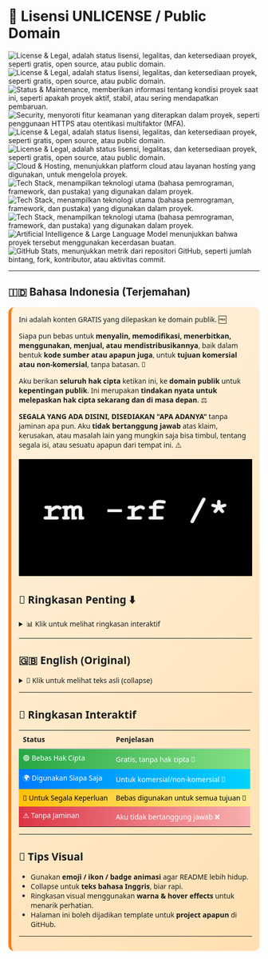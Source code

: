 [](https://frijal.github.io/index.html)

# 🌟 Lisensi UNLICENSE / Public Domain

![License & Legal, adalah status lisensi, legalitas, dan ketersediaan proyek, seperti gratis, open source, atau public domain.](https://img.shields.io/badge/License-Unlicense-blue?style=for-the-badge&logo=github&logoColor=white&animation=blink)
![License & Legal, adalah status lisensi, legalitas, dan ketersediaan proyek, seperti gratis, open source, atau public domain.](https://img.shields.io/badge/Free-100%25-brightgreen?style=for-the-badge&animation=glow)
![Status & Maintenance, memberikan informasi tentang kondisi proyek saat ini, seperti apakah proyek aktif, stabil, atau sering mendapatkan pembaruan.](https://img.shields.io/badge/Release-Continuous-orange?style=for-the-badge)
![Security, menyoroti fitur keamanan yang diterapkan dalam proyek, seperti penggunaan HTTPS atau otentikasi multifaktor (MFA).](https://img.shields.io/badge/HTTPS-Enabled-blue?style=for-the-badge)
![License & Legal, adalah status lisensi, legalitas, dan ketersediaan proyek, seperti gratis, open source, atau public domain.](https://img.shields.io/badge/Public%20Domain-Yes-orange?style=for-the-badge&animation=glow)
![License & Legal, adalah status lisensi, legalitas, dan ketersediaan proyek, seperti gratis, open source, atau public domain.](https://img.shields.io/badge/Open%20Source-Yes-blue?style=for-the-badge&animation=glow)
![Cloud & Hosting, menunjukkan platform cloud atau layanan hosting yang digunakan, untuk mengelola proyek.](https://img.shields.io/badge/GitHub%20Pages-Yes-blue?style=for-the-badge&logo=github&logoColor=white)
![Tech Stack, menampilkan teknologi utama (bahasa pemrograman, framework, dan pustaka) yang digunakan dalam proyek.](https://img.shields.io/badge/HTML5-Yes-orange?style=for-the-badge&logo=html5&logoColor=white)
![Tech Stack, menampilkan teknologi utama (bahasa pemrograman, framework, dan pustaka) yang digunakan dalam proyek.](https://img.shields.io/badge/CSS3-Yes-blue?style=for-the-badge&logo=css3&logoColor=white)
![Tech Stack, menampilkan teknologi utama (bahasa pemrograman, framework, dan pustaka) yang digunakan dalam proyek.](https://img.shields.io/badge/JavaScript-Yes-yellow?style=for-the-badge&logo=javascript&logoColor=black)
![Artificial Intelligence & Large Language Model menunjukkan bahwa proyek tersebut menggunakan kecerdasan buatan.](https://img.shields.io/badge/ChatGPT-Yes-blue?style=for-the-badge&logo=openai&logoColor=white)
![GitHub Stats, menunjukkan metrik dari repositori GitHub, seperti jumlah bintang, fork, kontributor, atau aktivitas commit.](https://img.shields.io/github/last-commit/frijal/frijal.github.io?style=for-the-badge&logo=github&logoColor=white)

---

## 🇮🇩 Bahasa Indonesia (Terjemahan)

<div style="background: linear-gradient(135deg, #fff3e0, #ffe0b2); padding: 15px; border-radius: 12px; border-left: 6px solid #fd7e14; font-family: 'Segoe UI', sans-serif; margin-top:10px;">
Ini adalah konten GRATIS yang dilepaskan ke domain publik. 🆓

Siapa pun bebas untuk <strong>menyalin, memodifikasi, menerbitkan, menggunakan, menjual, atau mendistribusikannya</strong>, baik dalam bentuk <strong>kode sumber atau apapun juga</strong>, untuk <strong>tujuan komersial atau non-komersial</strong>, tanpa batasan. 🔄

Aku berikan <strong>seluruh hak cipta</strong> ketikan ini, ke <strong>domain publik</strong> untuk <strong>kepentingan publik</strong>.
Ini merupakan <strong>tindakan nyata untuk melepaskan hak cipta sekarang dan di masa depan</strong>. ⚖️

<strong>SEGALA YANG ADA DISINI, DISEDIAKAN "APA ADANYA"</strong> tanpa jaminan apa pun.
Aku <strong>tidak bertanggung jawab</strong> atas klaim, kerusakan, atau masalah lain yang mungkin saja bisa timbul, tentang segala isi, atau sesuatu apapun dari tempat ini. ⚠️

<div align=center>

![thumbnail](/thumbnail.jpg?raw=true)

</div>

## 📝 Ringkasan Penting ⬇️

<details>
<summary>📊 Klik untuk melihat ringkasan interaktif</summary>

<div style="display: flex; flex-direction: column; gap: 12px; margin-top: 10px;">

<div style="background: linear-gradient(90deg, #28a745, #85e085); padding: 12px; border-radius: 10px; font-weight: bold; color: white; transition: transform 0.3s;" onmouseover="this.style.transform='scale(1.03)'" onmouseout="this.style.transform='scale(1)'">
🟢 Bebas Hak Cipta: Kode ini gratis dan tidak dibebani hak cipta. 🎉
</div>

<div style="background: linear-gradient(90deg, #007BFF, #00d4ff); padding: 12px; border-radius: 10px; font-weight: bold; color: white; transition: transform 0.3s;" onmouseover="this.style.transform='scale(1.03)'" onmouseout="this.style.transform='scale(1)'">
🌐 Bebas Digunakan Siapa Saja: Siapa pun boleh menyalin, memodifikasi, menerbitkan, menggunakan, menjual, atau mendistribusikan kode ini. 🤝
</div>

<div style="background: linear-gradient(90deg, #ffc107, #ffec99); padding: 12px; border-radius: 10px; font-weight: bold; color: black; transition: transform 0.3s;" onmouseover="this.style.transform='scale(1.03)'" onmouseout="this.style.transform='scale(1)'">
🎯 Untuk Segala Keperluan: Bisa digunakan untuk tujuan komersial atau non-komersial, tanpa batasan. 🚀
</div>

<div style="background: linear-gradient(90deg, #dc3545, #f8b0b0); padding: 12px; border-radius: 10px; font-weight: bold; color: white; transition: transform 0.3s;" onmouseover="this.style.transform='scale(1.03)'" onmouseout="this.style.transform='scale(1)'">
⚠️ Tanpa Jaminan: Disediakan "APA ADANYA". Aku tidak bertanggung jawab atas klaim, kerusakan, atau jika ada terjadi sesuatu yang lainnya. ❌
</div>

</div>

</details>

---

## 🇬🇧 English (Original)

<details>
<summary>📖 Klik untuk melihat teks asli (collapse)</summary>

<div style="background: linear-gradient(135deg, #e0f7fa, #b2ebf2); padding: 15px; border-radius: 12px; border-left: 6px solid #007BFF; font-family: 'Segoe UI', sans-serif; margin-top:10px;">
This is free and unencumbered software released into the public domain. 🆓

Anyone is free to <strong>copy, modify, publish, use, compile, sell, or distribute</strong> this software, either in source code form or as a compiled binary, for <strong>any purpose</strong>, commercial or non-commercial, and by any means. 🔄

In jurisdictions that recognize copyright laws, the author(s) dedicate <strong>all copyright interest to the public domain</strong>. This is done <strong>for the benefit of the public</strong>, not heirs or successors. This dedication <strong>perpetually relinquishes all present and future rights</strong> under copyright law. ⚖️

<strong>THE SOFTWARE IS PROVIDED "AS IS"</strong> without warranty of any kind, express or implied. Authors are <strong>not liable</strong> for any claims, damages, or issues arising from the use of this software. ⚠️

</div>

</details>

---

## 🚀 Ringkasan Interaktif

<table style="width:100%; border-collapse: collapse; text-align: left; margin-top:10px;">
<tr>
<th style="padding: 8px; border-bottom: 2px solid #ccc;">Status</th>
<th style="padding: 8px; border-bottom: 2px solid #ccc;">Penjelasan</th>
</tr>
<tr style="background: linear-gradient(90deg, #28a745, #85e085); color:white;" title="Bebas Hak Cipta 🎉">
<td style="padding: 8px;">🟢 Bebas Hak Cipta</td>
<td style="padding: 8px;">Gratis, tanpa hak cipta 🎉</td>
</tr>
<tr style="background: linear-gradient(90deg, #007BFF, #00d4ff); color:white;" title="Digunakan Siapa Saja 🤝">
<td style="padding: 8px;">🌍 Digunakan Siapa Saja</td>
<td style="padding: 8px;">Untuk komersial/non-komersial 🤝</td>
</tr>
<tr style="background: linear-gradient(90deg, #ffc107, #ffec99); color:black;" title="Untuk Segala Keperluan 🚀">
<td style="padding: 8px;">🎯 Untuk Segala Keperluan</td>
<td style="padding: 8px;">Bebas digunakan untuk semua tujuan 🚀</td>
</tr>
<tr style="background: linear-gradient(90deg, #dc3545, #f8b0b0); color:white;" title="Tanpa Jaminan ❌">
<td style="padding: 8px;">⚠️ Tanpa Jaminan</td>
<td style="padding: 8px;">Aku tidak bertanggung jawab ❌</td>
</tr>
</table>

---

## 🎨 Tips Visual

- Gunakan **emoji / ikon / badge animasi** agar README lebih hidup.  
- Collapse untuk **teks bahasa Inggris**, biar rapi.  
- Ringkasan visual menggunakan **warna & hover effects** untuk menarik perhatian.  
- Halaman ini boleh dijadikan template untuk **project apapun** di GitHub.

---
